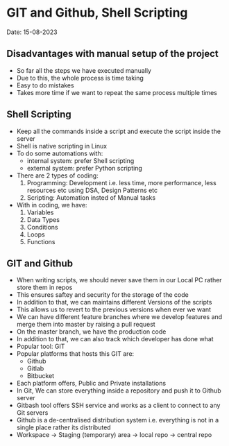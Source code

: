 # GIT and Github, Shell Scripting

Date: 15-08-2023

## Disadvantages with manual setup of the project

- So far all the steps we have executed manually
- Due to this, the whole process is time taking
- Easy to do mistakes
- Takes more time if we want to repeat the same process multiple times

## Shell Scripting

- Keep all the commands inside a script and execute the script inside the server
- Shell is native scripting in Linux
- To do some automations with:
  - internal system: prefer Shell scripting
  - external system: prefer Python scripting
- There are 2 types of coding:
  1. Programming: Development i.e. less time, more performance, less resources etc using DSA, Design Patterns etc
  2. Scripting: Automation insted of Manual tasks
- With in coding, we have:
  1. Variables
  2. Data Types
  3. Conditions
  4. Loops
  5. Functions

## GIT and Github

- When writing scripts, we should never save them in our Local PC rather store them in repos
- This ensures saftey and security for the storage of the code
- In addition to that, we can maintains different Versions of the scripts
- This allows us to revert to the previous versions when ever we want
- We can have different feature branches where we develop features and merge them into master by raising a pull request
- On the master branch, we have the production code
- In addition to that, we can also track which developer has done what
- Popular tool: GIT
- Popular platforms that hosts this GIT are:
  - Github
  - Gitlab
  - Bitbucket
- Each platform offers, Public and Private installations
- In Git, We can store everything inside a repository and push it to Github server
- Gitbash tool offers SSH service and works as a client to connect to any Git servers
- Github is a de-centralised distribution system i.e. everything is not in a single place rather its distributed
- Workspace -> Staging (temporary) area -> local repo -> central repo
